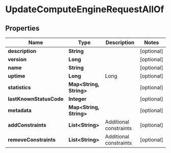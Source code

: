 

# UpdateComputeEngineRequestAllOf


## Properties

Name | Type | Description | Notes
------------ | ------------- | ------------- | -------------
**description** | **String** |  |  [optional]
**version** | **Long** |  |  [optional]
**name** | **String** |  |  [optional]
**uptime** | **Long** | Long |  [optional]
**statistics** | **Map&lt;String, String&gt;** |  |  [optional]
**lastKnownStatusCode** | **Integer** |  |  [optional]
**metadata** | **Map&lt;String, String&gt;** |  |  [optional]
**addConstraints** | **List&lt;String&gt;** | Additional constraints |  [optional]
**removeConstraints** | **List&lt;String&gt;** | Additional constraints |  [optional]



